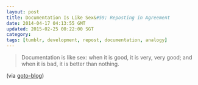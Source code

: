 ```yaml
---           
layout: post
title: Documentation Is Like Sex&#59; Reposting in Agreement
date: 2014-04-17 04:13:55 GMT
updated: 2015-02-25 00:22:00 SGT
category:
tags: [tumblr, development, repost, documentation, analogy]
---
```


> Documentation is like sex: when it is good, it is very, very good; and when it is bad, it is better than nothing.

(via [goto-blog](http://goto-blog.tumblr.com/))


